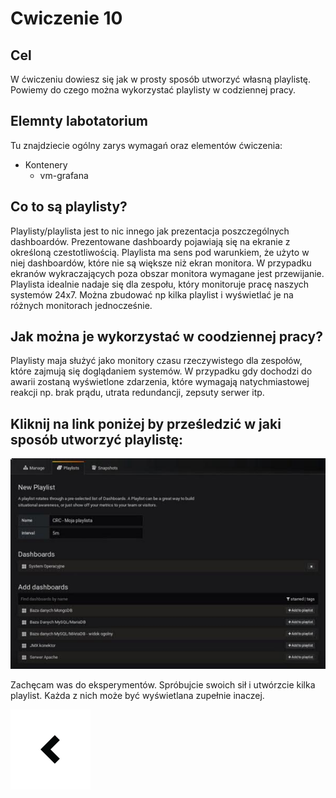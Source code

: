 # Cwiczenie 10

## Cel
W ćwiczeniu dowiesz się jak w prosty sposób utworzyć własną playlistę. Powiemy do czego można wykorzystać playlisty w codziennej pracy.

## Elemnty labotatorium

Tu znajdziecie ogólny zarys wymagań oraz elementów ćwiczenia:

+ Kontenery
  * vm-grafana


## Co to są playlisty?
Playlisty/playlista jest to nic innego jak prezentacja poszczególnych dashboardów. Prezentowane dashboardy pojawiają się na ekranie z określoną czestotliwością. Playlista ma sens pod warunkiem, że użyto w niej dashboardów, które nie są większe niż ekran monitora. W przypadku ekranów wykraczających poza obszar monitora wymagane jest przewijanie. Playlista idealnie nadaje się dla zespołu, który monitoruje pracę naszych systemów 24x7. Można zbudować np kilka playlist i wyświetlać je na różnych monitorach
jednocześnie.

## Jak można je wykorzystać w coodziennej pracy?
Playlisty maja służyć jako monitory czasu rzeczywistego dla zespołów, które zajmują się doglądaniem systemów. W przypadku gdy dochodzi do awarii zostaną wyświetlone zdarzenia, które wymagają natychmiastowej reakcji np. brak prądu, utrata redundancji, zepsuty serwer itp.

## Kliknij na link poniżej by prześledzić w jaki sposób utworzyć playlistę:

[![Grafana playlista](src/grafana-playlista.jpg)](http://www.youtube.com/watch?v=nUkHymxAL9U "Grafana tworzenie playlisty")

Zachęcam was do eksperymentów. Spróbujcie swoich sił i utwórzcie kilka playlist. Każda z nich może być wyświetlana zupełnie inaczej.

[<img src="../images/prev.png">](../../cwiczenia/9/cwiczenie9.md)
